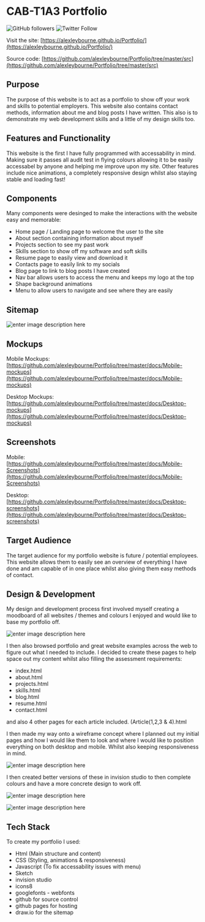 ﻿
# CAB-T1A3 Portfolio
![GitHub followers](https://img.shields.io/github/followers/alexleybourne?style=social)
![Twitter Follow](https://img.shields.io/twitter/follow/AlexLeybourne?style=social)

Visit the site: 
[https://alexleybourne.github.io/Portfolio/](https://alexleybourne.github.io/Portfolio/)

Source code: [https://github.com/alexleybourne/Portfolio/tree/master/src](https://github.com/alexleybourne/Portfolio/tree/master/src)

## Purpose
The purpose of this website is to act as a portfolio to show off your work and skills to potential employers. This website also contains contact methods, information about me and blog posts I have written. This also is to demonstrate my web development skills and a little of my design skills too.

## Features and Functionality

This website is the first I have fully programmed with accessability in mind. Making sure it passes all audit test in flying colours allowing it to be easily accessabel by anyone and helping me improve upon my site. Other features include nice animations, a completely responsive design whilst also staying stable and loading fast!

## Components

Many components were desinged to make the interactions with the website easy and memorable:

 - Home page / Landing page to welcome the user to the site
 - About section containing information about myself
 - Projects section to see my past work
 - Skills section to show off my software and soft skills
 - Resume page to easily view and download it
 - Contacts page to easily link to my socials
 - Blog page to link to blog posts I have created
 - Nav bar allows users to access the menu and keeps my logo at the top
 - Shape background animations
 - Menu to allow users to navigate and see where they are easily


## Sitemap

![enter image description here](https://raw.githubusercontent.com/alexleybourne/Portfolio/master/docs/sitemap.jpg)



## Mockups

Mobile Mockups:
[https://github.com/alexleybourne/Portfolio/tree/master/docs/Mobile-mockups](https://github.com/alexleybourne/Portfolio/tree/master/docs/Mobile-mockups)

Desktop Mockups:
[https://github.com/alexleybourne/Portfolio/tree/master/docs/Desktop-mockups](https://github.com/alexleybourne/Portfolio/tree/master/docs/Desktop-mockups)

## Screenshots

Mobile:
[https://github.com/alexleybourne/Portfolio/tree/master/docs/Mobile-Screenshots](https://github.com/alexleybourne/Portfolio/tree/master/docs/Mobile-Screenshots)

Desktop:
[https://github.com/alexleybourne/Portfolio/tree/master/docs/Desktop-screenshots](https://github.com/alexleybourne/Portfolio/tree/master/docs/Desktop-screenshots)

## Target Audience

The target audience for my portfolio website is future / potential employees. This website allows them to easily see an overview of everything I have done and am capable of in one place whilst also giving them easy methods of contact.

## Design & Development

My design and development process first involved myself creating a moodboard of all websites / themes and colours I enjoyed and would like to base my portfolio off. 

![enter image description here](https://raw.githubusercontent.com/alexleybourne/Portfolio/master/docs/Moodboard.png)

I then also browsed portfolio and great website examples across the web to figure out what I needed to include. I decided to create these pages to help space out my content whilst also filling the assessment requirements:
- index.html
- about.html
- projects.html
- skills.html
- blog.html
- resume.html
- contact.html


and also 4 other pages for each article included.
(Article(1,2,3 & 4).html

I then made my way onto a wireframe concept where I planned out my initial pages and how I would like them to look and where I would like to position everything on both desktop and mobile. Whilst also keeping responsiveness in mind.

![enter image description here](https://raw.githubusercontent.com/alexleybourne/Portfolio/master/docs/Wireframe_drawing.png)

I then created better versions of these in invision studio to then complete colours and have a more concrete design to work off.

![enter image description here](https://raw.githubusercontent.com/alexleybourne/Portfolio/master/docs/Color_swatch.png)

![enter image description here](https://raw.githubusercontent.com/alexleybourne/Portfolio/master/docs/invision-studio.png)

## Tech Stack

To create my portfolio I used:
 

 - Html (Main structure and content)
 - CSS (Styling, animations & responsiveness)
 - Javascript (To fix accessability issues with menu)
 - Sketch
 - invision studio
 - icons8
 - googlefonts - webfonts
 - github for source control
 - github pages for hosting
 - draw.io for the sitemap

